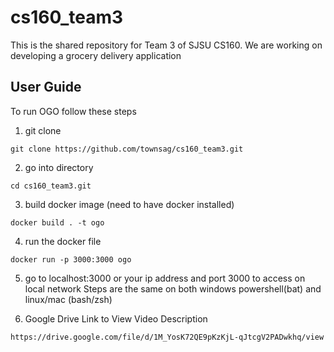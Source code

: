 # cs160_team3
This is the shared repository for Team 3 of SJSU CS160. We are working on developing a grocery delivery application

## User Guide
To run OGO follow these steps
1. git clone
```
git clone https://github.com/townsag/cs160_team3.git
```
2. go into directory 
```
cd cs160_team3.git
``` 
3. build docker image (need to have docker installed)
```
docker build . -t ogo
```
4. run the docker file
```
docker run -p 3000:3000 ogo
```
5. go to localhost:3000 or your ip address and port 3000 to access on local network
Steps are  the same on both windows powershell(bat) and linux/mac (bash/zsh)

6. Google Drive Link to View Video Description

`https://drive.google.com/file/d/1M_YosK72QE9pKzKjL-qJtcgV2PADwkhq/view`